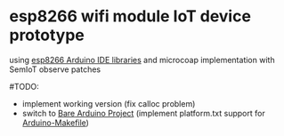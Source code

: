 # esp8266 wifi module IoT device prototype

using [esp8266 Arduino IDE libraries](https://github.com/esp8266/Arduino)
and microcoap implementation with SemIoT observe patches

#TODO:

+ implement working version (fix calloc problem)
+ switch to [Bare Arduino Project](https://github.com/ladislas/Bare-Arduino-Project) (implement 
platform.txt support for [Arduino-Makefile](https://github.com/sudar/Arduino-Makefile))

